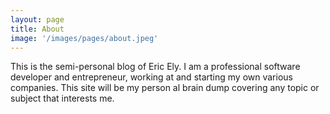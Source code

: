 ```yaml
---
layout: page
title: About
image: '/images/pages/about.jpeg'
---
```


This is the semi-personal blog of Eric Ely. I am a professional software developer and entrepreneur, working at and
starting my own various companies. This site will be my person al brain dump covering any topic or subject that
interests me. 
